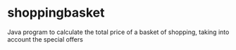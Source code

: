 # shoppingbasket
Java program to calculate the total price of a basket of shopping, taking into account the special offers

